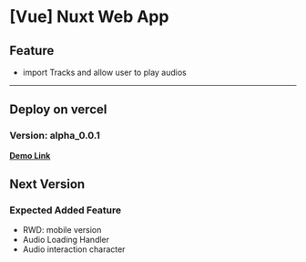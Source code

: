 # [Vue] Nuxt Web App

## Feature

- import Tracks and allow user to play audios

---

## Deploy on vercel

### Version: alpha_0.0.1

**[Demo Link](https://tiny-audio-player.vercel.app/)**

## Next Version

### Expected Added Feature

- RWD: mobile version
- Audio Loading Handler
- Audio interaction character

